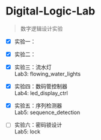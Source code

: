 # Digital-Logic-Lab
> 数字逻辑设计实验

- [x] 实验一：

- [x] 实验二：

- [x] 实验三：流水灯  
  Lab3: flowing_water_lights

- [x] 实验四：数码管控制器  
  Lab4: led_display_ctrl  
  
- [x] 实验五：序列检测器  
  Lab5: sequence_detection

- [ ] 实验六：密码锁设计  
  Lab5: lock
